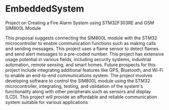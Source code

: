# EmbeddedSystem
Project on Creating a Fire Alarm System using STM32F303RE and GSM SIM800L Module

This proposal suggests connecting the SIM800L module with the STM32 microcontroller to enable communication functions such as making calls and sending messages. This project uses a flame sensor to detect flames and send alert messages to a pre-coded number. This project has extensive usage potential in various fields, including security systems, industrial automation, remote sensing, and smart homes. Future prospects for this project include integrating additional features like GPS, Bluetooth, and Wi-Fi to enable an end-to-end communications system. The project involves developing software to control the SIM800L module using the STM32 microcontroller, integrating, testing, and validation of the system's functionality along with other peripherals such as sensors and display (LCD). This project will provide an affordable and reliable communication system suitable for various applications
